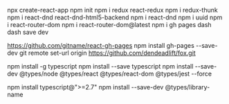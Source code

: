 npx create-react-app
npm init
npm i redux react-redux 
npm i redux-thunk 
npm i react-dnd react-dnd-html5-backend 
npm i react-dnd 
npm i uuid 
npm i react-router-dom 
npm i react-router-dom@latest
npm i gh pages dash dash save dev

https://github.com/gitname/react-gh-pages
npm install gh-pages --save-dev
git remote set-url origin https://github.com/dendeadlift/fox.git

npm install -g typescript
npm install --save typescript
npm install --save-dev @types/node @types/react @types/react-dom @types/jest --force

npm install typescript@">=2.7"
npm install --save-dev @types/library-name 
